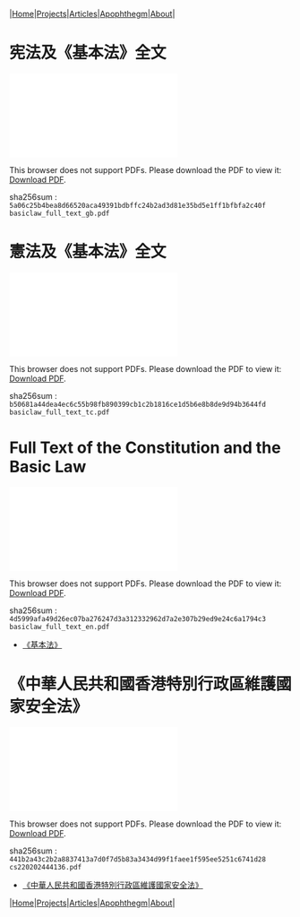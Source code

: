 |[Home](/README.md)|[Projects](/projects.md)|[Articles](/articles.md)|[Apophthegm](/apophthegm.md)|[About](/about.md)|

# 宪法及《基本法》全文

<object data="/pdf/basiclaw_full_text_gb.pdf" type="application/pdf" width="900px" height="700px">
    <embed src="/pdf/basiclaw_full_text_gb.pdf">
        <p>This browser does not support PDFs. Please download the PDF to view it: <a href="/pdf/basiclaw_full_text_gb.pdf">Download PDF</a>.</p>
</object>

sha256sum : ```5a06c25b4bea8d66520aca49391bdbffc24b2ad3d81e35bd5e1ff1bfbfa2c40f  basiclaw_full_text_gb.pdf```


# 憲法及《基本法》全文

<object data="/pdf/basiclaw_full_text_tc.pdf" type="application/pdf" width="900px" height="700px">
    <embed src="/pdf/basiclaw_full_text_tc.pdf">
        <p>This browser does not support PDFs. Please download the PDF to view it: <a href="/pdf/basiclaw_full_text_tc.pdf">Download PDF</a>.</p>
</object>

sha256sum : ```b50681a44dea4ec6c55b98fb890399cb1c2b1816ce1d5b6e8b8de9d94b3644fd  basiclaw_full_text_tc.pdf```


# Full Text of the Constitution and the Basic Law

<object data="/pdf/basiclaw_full_text_en.pdf" type="application/pdf" width="900px" height="700px">
    <embed src="/pdf/basiclaw_full_text_en.pdf">
        <p>This browser does not support PDFs. Please download the PDF to view it: <a href="/pdf/basiclaw_full_text_en.pdf">Download PDF</a>.</p>
</object>

sha256sum : ```4d5999afa49d26ec07ba276247d3a312332962d7a2e307b29ed9e24c6a1794c3  basiclaw_full_text_en.pdf```

- [《基本法》](https://www.basiclaw.gov.hk/tc/index/index.html)

# 《中華人民共和國香港特別行政區維護國家安全法》

<object data="/pdf/cs220202444136.pdf" type="application/pdf" width="900px" height="700px">
    <embed src="/pdf/cs220202444136.pdf">
        <p>This browser does not support PDFs. Please download the PDF to view it: <a href="/pdf/cs220202444136.pdf">Download PDF</a>.</p>
</object>

sha256sum : ```441b2a43c2b2a8837413a7d0f7d5b83a3434d99f1faee1f595ee5251c6741d28  cs220202444136.pdf```

- [《中華人民共和國香港特別行政區維護國家安全法》](https://www.gld.gov.hk/egazette/pdf/20202444e/cs220202444136.pdf)

|[Home](/README.md)|[Projects](/projects.md)|[Articles](/articles.md)|[Apophthegm](/apophthegm.md)|[About](/about.md)|
